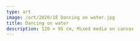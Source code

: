 ```yaml
---
type: art
image: /art/2020/18 Dancing on water.jpg
title: Dancing on water
description: 120 × 95 cm, Mixed media on canvas
---
```

